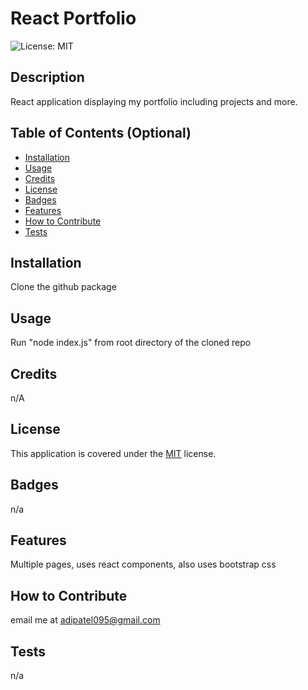 # React Portfolio

![License: MIT](https://img.shields.io/badge/License-MIT-yellow.svg)


## Description
React application displaying my portfolio including projects and more.

## Table of Contents (Optional)
- [Installation](#installation)
- [Usage](#usage)
- [Credits](#credits)
- [License](#license)
- [Badges](#badges)
- [Features](#features)
- [How to Contribute](#how-to-contribute)
- [Tests](#tests)

## Installation
Clone the github package

## Usage
Run "node index.js" from root directory of the cloned repo

## Credits
n/A

## License
This application is covered under the [MIT](https://opensource.org/licenses/MIT) license.


## Badges
n/a

## Features
Multiple pages, uses react components, also uses bootstrap css

## How to Contribute
email me at adipatel095@gmail.com

## Tests
n/a
